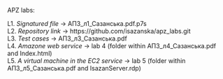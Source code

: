 APZ labs: 
<p>L1. <i>Signatured file</i> -> АПЗ_л1_Сазанська.pdf.p7s
<br/>L2. <i>Repository link</i> -> https://github.com/isazanska/apz_labs.git
<br/>L3. <i>Test cases</i> -> АПЗ_л3_Сазанська.pdf 
<br/>L4. <i>Amazone web service</i> -> lab 4 (folder within АПЗ_л4_Сазанська.pdf and Index.html)
<br/>L5. <i>A virtual machine in the EC2 service</i> -> lab 5 (folder within АПЗ_л5_Сазанська.pdf and IsazanServer.rdp)
